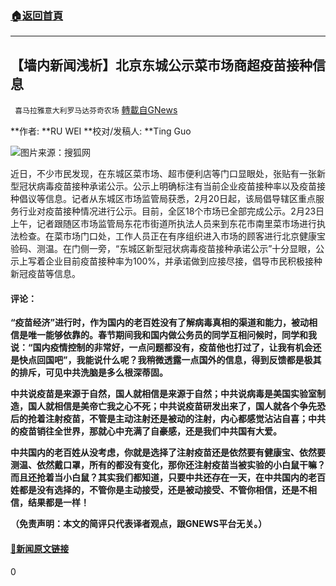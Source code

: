 ###  [:house:返回首頁](https://github.com/ourhimalayas/txt)
---

## 【墙内新闻浅析】北京东城公示菜市场商超疫苗接种信息
` 喜马拉雅意大利罗马达芬奇农场` [轉載自GNews](https://gnews.org/zh-hans/935789/)

**作者: **RU WEI  **校对/发稿人: **Ting Guo

![]()![](https://gnews.org/wp-content/uploads/2021/02/298342e536d94de8875285a4e17bd96e.jpeg)图片来源：搜狐网

近日，不少市民发现，在东城区菜市场、超市便利店等门口显眼处，张贴有一张新型冠状病毒疫苗接种承诺公示。公示上明确标注有当前企业疫苗接种率以及疫苗接种倡议等信息。记者从东城区市场监管局获悉，2月20日起，该局倡导辖区重点服务行业对疫苗接种情况进行公示。目前，全区18个市场已全部完成公示。2月23日上午，记者跟随区市场监管局东花市街道所执法人员来到东花市南里菜市场进行执法检查。在菜市场门口处，工作人员正在有序组织进入市场的顾客进行北京健康宝验码、测温。在门侧一旁，“东城区新型冠状病毒疫苗接种承诺公示”十分显眼，公示上写着企业目前疫苗接种率为100%，并承诺做到应接尽接，倡导市民积极接种新冠疫苗等信息。

#### 评论：

**“疫苗经济”进行时，作为国内的老百姓没有了解病毒真相的渠道和能力，被动相信是唯一能够依靠的。春节期间我和国内做公务员的同学互相问候时，同学和我说：“国内疫情控制的非常好，一点问题都没有，疫苗他也打过了，让我有机会还是快点回国吧”，我能说什么呢？我稍微透露一点国外的信息，得到反馈都是极其的排斥，可见中共洗脑是多么根深蒂固。**

**中共说疫苗是来源于自然，国人就相信是来源于自然；中共说病毒是美国实验室制造，国人就相信是美帝亡我之心不死；中共说疫苗研发出来了，国人就各个争先恐后的抢着注射疫苗，不管是主动注射还是被动的注射，内心都感觉沾沾自喜；中共的疫苗销往全世界，那就心中充满了自豪感，还是我们中共国有大爱。**

**中共国内的老百姓从没考虑，你就是选择了注射疫苗还是依然要有健康宝、依然要测温、依然戴口罩，所有的都没有变化，那你还注射疫苗当被实验的小白鼠干嘛？而且还抢着当小白鼠？其实我们都知道，只要中共还存在一天，在中共国内的老百姓都是没有选择的，不管你是主动接受，还是被动接受、不管你相信，还是不相信，结果都是一样！**

**（免责声明：本文的简评只代表译者观点，跟GNEWS平台无关。）**

#### [🔗新闻原文链接](http://report.ynet.com/2021/02/25/3158290t1335.html)

0
